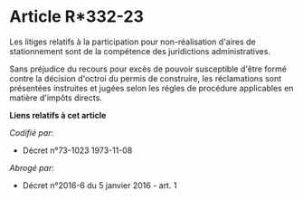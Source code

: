 # Article R*332-23

Les litiges relatifs à la participation pour non-réalisation d'aires de stationnement sont de la compétence des juridictions
administratives.

Sans préjudice du recours pour excès de pouvoir susceptible d'être formé contre la décision d'octroi du permis de construire,
les réclamations sont présentées instruites et jugées selon les régles de procédure applicables en matière d'impôts directs.

**Liens relatifs à cet article**

_Codifié par_:

  - Décret n°73-1023 1973-11-08

_Abrogé par_:

  - Décret n°2016-6 du 5 janvier 2016 - art. 1

